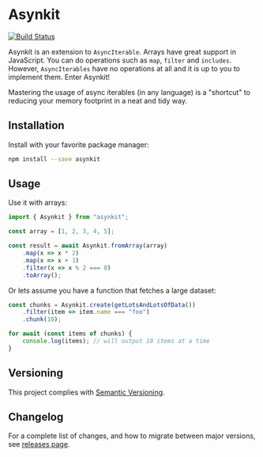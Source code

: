 # Asynkit

[![Build Status](https://circleci.com/gh/Ekman/Asynkit.svg?style=svg)](https://app.circleci.com/pipelines/github/Ekman/Asynkit)

Asynkit is an extension to `AsyncIterable`. Arrays have great support in JavaScript. You can do operations such as `map`, `filter` and `includes`. However, `AsyncIterables` have no operations at all and it is up to you to implement them. Enter Asynkit!

Mastering the usage of async iterables (in any language) is a "shortcut" to reducing your memory footprint in a neat and tidy way.

## Installation

Install with your favorite package manager:

```bash
npm install --save asynkit
```

## Usage

Use it with arrays:

```js
import { Asynkit } from "asynkit";

const array = [1, 2, 3, 4, 5];

const result = await Asynkit.fromArray(array)
	.map(x => x * 2)
	.map(x => x + 1)
	.filter(x => x % 2 === 0)
	.toArray();
```

Or lets assume you have a function that fetches a large dataset:

```js
const chunks = Asynkit.create(getLotsAndLotsOfData())
	.filter(item => item.name === "foo")
	.chunk(10);

for await (const items of chunks) {
	console.log(items); // will output 10 items at a time
}
```

## Versioning

This project complies with [Semantic Versioning](https://semver.org/).

## Changelog

For a complete list of changes, and how to migrate between major versions, see [releases page](https://github.com/Ekman/Asynkit/releases).

